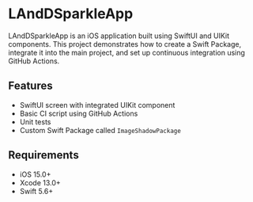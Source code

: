 # LAndDSparkleApp

LAndDSparkleApp is an iOS application built using SwiftUI and UIKit components. This project demonstrates how to create a Swift Package, integrate it into the main project, and set up continuous integration using GitHub Actions.

## Features

- SwiftUI screen with integrated UIKit component
- Basic CI script using GitHub Actions
- Unit tests
- Custom Swift Package called `ImageShadowPackage`

## Requirements

- iOS 15.0+
- Xcode 13.0+
- Swift 5.6+
